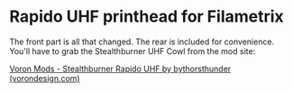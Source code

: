 # Rapido UHF printhead for Filametrix

The front part is all that changed. The rear is included for convenience. You'll have to grab the Stealthburner UHF Cowl from the mod site:

[Voron Mods - Stealthburner Rapido UHF by bythorsthunder (vorondesign.com)](https://mods.vorondesign.com/detail/XN1NolgVYYBu1HNnxqC7Fg)
